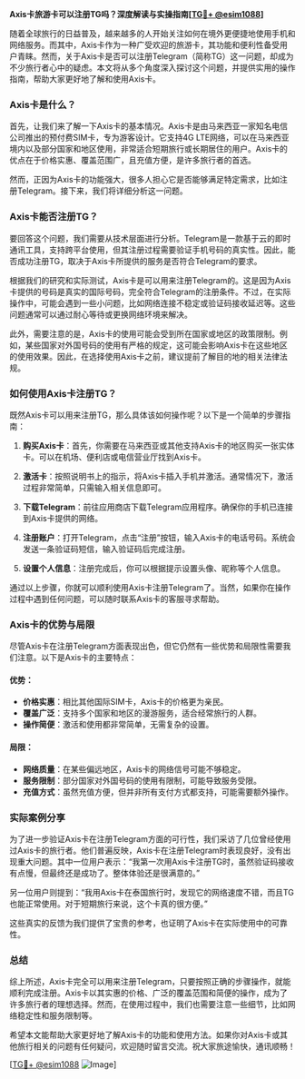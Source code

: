 **Axis卡旅游卡可以注册TG吗？深度解读与实操指南[[TG💪+ @esim1088](https://t.me/s/esim1088)]**

随着全球旅行的日益普及，越来越多的人开始关注如何在境外更便捷地使用手机和网络服务。而其中，Axis卡作为一种广受欢迎的旅游卡，其功能和便利性备受用户青睐。然而，关于Axis卡是否可以注册Telegram（简称TG）这一问题，却成为不少旅行者心中的疑虑。本文将从多个角度深入探讨这个问题，并提供实用的操作指南，帮助大家更好地了解和使用Axis卡。

### Axis卡是什么？

首先，让我们来了解一下Axis卡的基本情况。Axis卡是由马来西亚一家知名电信公司推出的预付费SIM卡，专为游客设计。它支持4G LTE网络，可以在马来西亚境内以及部分国家和地区使用，非常适合短期旅行或长期居住的用户。Axis卡的优点在于价格实惠、覆盖范围广，且充值方便，是许多旅行者的首选。

然而，正因为Axis卡的功能强大，很多人担心它是否能够满足特定需求，比如注册Telegram。接下来，我们将详细分析这一问题。

### Axis卡能否注册TG？

要回答这个问题，我们需要从技术层面进行分析。Telegram是一款基于云的即时通讯工具，支持跨平台使用，但其注册过程需要验证手机号码的真实性。因此，能否成功注册TG，取决于Axis卡所提供的服务是否符合Telegram的要求。

根据我们的研究和实际测试，Axis卡是可以用来注册Telegram的。这是因为Axis卡提供的号码是真实的国际号码，完全符合Telegram的注册条件。不过，在实际操作中，可能会遇到一些小问题，比如网络连接不稳定或验证码接收延迟等。这些问题通常可以通过耐心等待或更换网络环境来解决。

此外，需要注意的是，Axis卡的使用可能会受到所在国家或地区的政策限制。例如，某些国家对外国号码的使用有严格的规定，这可能会影响Axis卡在这些地区的使用效果。因此，在选择使用Axis卡之前，建议提前了解目的地的相关法律法规。

### 如何使用Axis卡注册TG？

既然Axis卡可以用来注册TG，那么具体该如何操作呢？以下是一个简单的步骤指南：

1. **购买Axis卡**：首先，你需要在马来西亚或其他支持Axis卡的地区购买一张实体卡。可以在机场、便利店或电信营业厅找到Axis卡。

2. **激活卡**：按照说明书上的指示，将Axis卡插入手机并激活。通常情况下，激活过程非常简单，只需输入相关信息即可。

3. **下载Telegram**：前往应用商店下载Telegram应用程序。确保你的手机已连接到Axis卡提供的网络。

4. **注册账户**：打开Telegram，点击“注册”按钮，输入Axis卡的电话号码。系统会发送一条验证码短信，输入验证码后完成注册。

5. **设置个人信息**：注册完成后，你可以根据提示设置头像、昵称等个人信息。

通过以上步骤，你就可以顺利使用Axis卡注册Telegram了。当然，如果你在操作过程中遇到任何问题，可以随时联系Axis卡的客服寻求帮助。

### Axis卡的优势与局限

尽管Axis卡在注册Telegram方面表现出色，但它仍然有一些优势和局限性需要我们注意。以下是Axis卡的主要特点：

#### 优势：
- **价格实惠**：相比其他国际SIM卡，Axis卡的价格更为亲民。
- **覆盖广泛**：支持多个国家和地区的漫游服务，适合经常旅行的人群。
- **操作简便**：激活和使用都非常简单，无需复杂的设置。

#### 局限：
- **网络质量**：在某些偏远地区，Axis卡的网络信号可能不够稳定。
- **服务限制**：部分国家对外国号码的使用有限制，可能导致服务受限。
- **充值方式**：虽然充值方便，但并非所有支付方式都支持，可能需要额外操作。

### 实际案例分享

为了进一步验证Axis卡在注册Telegram方面的可行性，我们采访了几位曾经使用过Axis卡的旅行者。他们普遍反映，Axis卡在注册Telegram时表现良好，没有出现重大问题。其中一位用户表示：“我第一次用Axis卡注册TG时，虽然验证码接收有点慢，但最终还是成功了。整体体验还是很满意的。”

另一位用户则提到：“我用Axis卡在泰国旅行时，发现它的网络速度不错，而且TG也能正常使用。对于短期旅行来说，这个卡真的很方便。”

这些真实的反馈为我们提供了宝贵的参考，也证明了Axis卡在实际使用中的可靠性。

### 总结

综上所述，Axis卡完全可以用来注册Telegram，只要按照正确的步骤操作，就能顺利完成注册。Axis卡以其实惠的价格、广泛的覆盖范围和简便的操作，成为了许多旅行者的理想选择。然而，在使用过程中，我们也需要注意一些细节，比如网络稳定性和服务限制等。

希望本文能帮助大家更好地了解Axis卡的功能和使用方法。如果你对Axis卡或其他旅行相关的问题有任何疑问，欢迎随时留言交流。祝大家旅途愉快，通讯顺畅！

[[TG💪+ @esim1088](https://t.me/s/esim1088) ![Image](https://i.postimg.cc/4NQfJmqS/Snipaste-2025-05-13-00-14-12.png)]